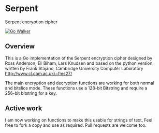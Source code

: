 Serpent
=======

Serpent encryption cipher

[![Go Walker](http://gowalker.org/api/v1/badge)](http://gowalker.org/github.com/JonPulfer/serpent)

Overview
--------

This is a Go implementation of the Serpent encryption cipher designed by
Ross Anderson, Eli Biham, Lars Knudsen and based on the python version
written by Frank Stajano, Cambridge University Computer Laboratory 
http://www.cl.cam.ac.uk/~fms27/

The main encryption and decryption functions are working for both normal
and bitslice mode. These functions use a 128-bit Bitstring and require a
256-bit bitstring for a key.


Active work
-----------

I am now working on functions to make this usable for
strings of text. Feel free to fork a copy and use as required. Pull
requests are welcome too.
